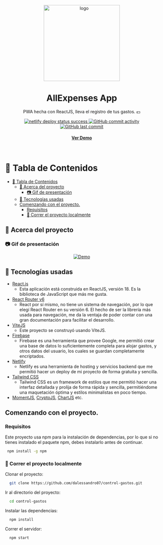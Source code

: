<div align="center">
  <img src="https://play-lh.googleusercontent.com/V6TSj9QIoCp8-zK9S-PVU8uHfqrTk0dwzvqtmMGSA_s_c3v9LypsfRMQChUNhMyNiQ" alt="logo" width="250" />
  <h1>AllExpenses App</h1>
  <p>
    PWA hecha con ReactJS, lleva el registro de tus gastos. 💵
   </p>

<!-- Badges -->
<p>
  <a href="https://allexpenses.netlify.app/">
    <img src="https://api.netlify.com/api/v1/badges/962b7989-23ce-4403-95cd-2e2cbdc71a45/deploy-status" alt="netlify deploy status success" />
  </a>
  <a href="https://github.com/dalessandro07/control-gastos/commits">
    <img alt="GitHub commit activity" src="https://img.shields.io/github/commit-activity/y/dalessandro07/control-gastos?style=flat-square">
  </a>
  <a href="https://github.com/dalessandro07/control-gastos/commits">
    <img alt="GitHub last commit" src="https://img.shields.io/github/last-commit/dalessandro07/control-gastos?style=flat-square" /> 
  </a>
  </a>
  
</p>
  <h4>
    <a href="https://allexpenses.netlify.app/">Ver Demo</a>
  </h4>
</div>

<br />

<!-- Table of Contents -->

# :notebook_with_decorative_cover: Tabla de Contenidos

- [:notebook_with_decorative_cover: Tabla de Contenidos](#notebook_with_decorative_cover-tabla-de-contenidos)
  - [:star2: Acerca del proyecto](#star2-acerca-del-proyecto)
    - [:camera: Gif de presentación](#camera-gif-de-presentación)
  - [:space_invader: Tecnologías usadas](#space_invader-tecnologías-usadas)
  - [Comenzando con el proyecto.](#comenzando-con-el-proyecto)
    - [Requisitos](#requisitos)
    - [:running: Correr el proyecto localmente](#running-correr-el-proyecto-localmente)
      <!-- About the Project -->

## :star2: Acerca del proyecto

<!-- Screenshots -->

### :camera: Gif de presentación

<div align="center"> 
    <a href="https://allexpenses.netlify.app/">
    <img src="./control-gastos_4OEENJdD.gif" alt="Demo" />
    </a>
</div>

<!-- TechStack -->

## :space_invader: Tecnologías usadas

- [React.js](https://reactjs.org/)
  - Esta aplicación está construida en ReactJS, versión 18. Es la biblioteca de JavaScript que más me gusta.
- [React Router v6](https://reactrouter.com/)
  - React por sí mismo, no tiene un sistema de navegación, por lo que elegí React Router en su versión 6. El hecho de ser la librería más usada para navegación, me da la ventaja de poder contar con una gran documentación para facilitar el desarrollo.
- [ViteJS](https://vitejs.dev/)
  - Este proyecto se construyó usando ViteJS.
- [Firebase](https://firebase.google.com/)
  - Firebase es una herramienta que provee Google, me permitió crear una base de datos lo suficientemente completa para alojar gastos, y otros datos del usuario, los cuales se guardan completamente encriptados.
- [Netlify](https://www.netlify.com/)
  - Netlify es una herramienta de hosting y servicios backend que me permitió hacer un deploy de mi proyecto de forma gratuita y sencilla.
- [Tailwind CSS](https://tailwindcss.com/)
  - Tailwind CSS es un framework de estilos que me permitió hacer una interfaz detallada y prolija de forma rápida y sencilla, permitiéndome una maquetación óptima y estilos minimalistas en poco tiempo.
- [MomentJS](https://momentjs.com/), [CryptoJS](https://cryptojs.gitbook.io/docs/), [ChartJS](https://www.chartjs.org/) etc.

<!-- Getting Started -->

## Comenzando con el proyecto.

<!-- Prerequisites -->

### Requisitos

Este proyecto usa npm para la instalación de dependencias, por lo que si no tienes instalado el paquete npm, debes instalarlo antes de continuar.

```bash
 npm install -g npm
```

<!-- Run Locally -->

### :running: Correr el proyecto localmente

Clonar el proyecto:

```bash
  git clone https://github.com/dalessandro07/control-gastos.git
```

Ir al directorio del proyecto:

```bash
  cd control-gastos
```

Instalar las dependencias:

```bash
  npm install
```

Correr el servidor:

```bash
  npm start
```
